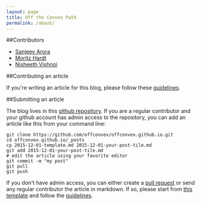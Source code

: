 ```yaml
---
layout: page
title: Off the Convex Path
permalink: /about/
---
```


##Contributors

* [Sanjeev Arora](http://www.cs.princeton.edu/~arora)
* [Moritz Hardt](http://mrtz.org)
* [Nisheeth Vishnoi](http://theory.epfl.ch/vishnoi/Home.html)

##Contributing an article

If you're writing an article for this blog, please follow these [guidelines](/guide/).

##Submitting an article

The blog lives in this [github repository](https://github.com/offconvex/offconvex.github.io). If you are a regular contributor and your github account has admin access to the repository, you can add an article like this from your command line:

~~~
git clone https://github.com/offconvex/offconvex.github.io.git
cd offconvex.github.io/_posts
cp 2015-12-01-template.md 2015-12-01-your-post-tile.md
git add 2015-12-01-your-post-tile.md
# edit the article using your favorite editor
git commit -m "my post"
git pull
git push
~~~

If you don't have admin access, you can either create a [pull request](https://help.github.com/articles/creating-a-pull-request/) or send any regular contributor the article in markdown. If so, please start from [this template](https://raw.githubusercontent.com/offconvex/offconvex.github.io/master/_posts/2015-12-01-template.md) and follow the [guidelines](/guide/).
